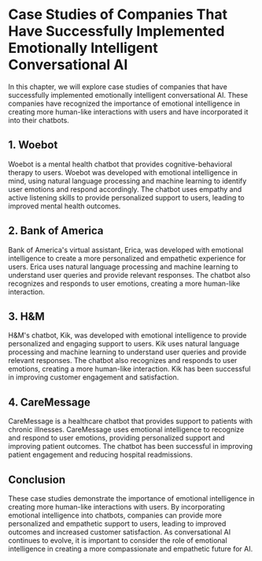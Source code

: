 Case Studies of Companies That Have Successfully Implemented Emotionally Intelligent Conversational AI
===========================================================================================================================================================================

In this chapter, we will explore case studies of companies that have successfully implemented emotionally intelligent conversational AI. These companies have recognized the importance of emotional intelligence in creating more human-like interactions with users and have incorporated it into their chatbots.

## 1. Woebot

Woebot is a mental health chatbot that provides cognitive-behavioral therapy to users. Woebot was developed with emotional intelligence in mind, using natural language processing and machine learning to identify user emotions and respond accordingly. The chatbot uses empathy and active listening skills to provide personalized support to users, leading to improved mental health outcomes.

## 2. Bank of America

Bank of America's virtual assistant, Erica, was developed with emotional intelligence to create a more personalized and empathetic experience for users. Erica uses natural language processing and machine learning to understand user queries and provide relevant responses. The chatbot also recognizes and responds to user emotions, creating a more human-like interaction.

## 3. H\&M

H\&M's chatbot, Kik, was developed with emotional intelligence to provide personalized and engaging support to users. Kik uses natural language processing and machine learning to understand user queries and provide relevant responses. The chatbot also recognizes and responds to user emotions, creating a more human-like interaction. Kik has been successful in improving customer engagement and satisfaction.

## 4. CareMessage

CareMessage is a healthcare chatbot that provides support to patients with chronic illnesses. CareMessage uses emotional intelligence to recognize and respond to user emotions, providing personalized support and improving patient outcomes. The chatbot has been successful in improving patient engagement and reducing hospital readmissions.

Conclusion
----------

These case studies demonstrate the importance of emotional intelligence in creating more human-like interactions with users. By incorporating emotional intelligence into chatbots, companies can provide more personalized and empathetic support to users, leading to improved outcomes and increased customer satisfaction. As conversational AI continues to evolve, it is important to consider the role of emotional intelligence in creating a more compassionate and empathetic future for AI.
